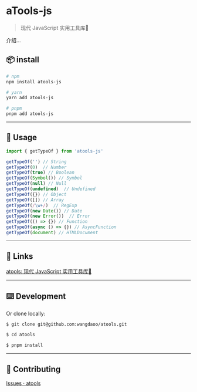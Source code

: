 # aTools-js

> 现代 JavaScript 实用工具库🔧

介绍...

## 📦 install

```bash
# npm
npm install atools-js

# yarn
yarn add atools-js

# pnpm
pnpm add atools-js
```

-----

## 🔨 Usage

```js
import { getTypeOf } from 'atools-js'

getTypeOf('') // String
getTypeOf(0)  // Number
getTypeOf(true) // Boolean
getTypeOf(Symbol()) // Symbol
getTypeOf(null) // Null
getTypeOf(undefined)  // Undefined
getTypeOf({}) // Object
getTypeOf([]) // Array
getTypeOf(/\w+/)  // RegExp
getTypeOf(new Date()) // Date
getTypeOf(new Error())  // Error
getTypeOf(() => {}) // Function
getTypeOf(async () => {}) // AsyncFunction
getTypeOf(document) // HTMLDocument
```

-----

## 🔗 Links

[atools: 现代 JavaScript 实用工具库🔧](https://github.com/wangdaoo/atools)

-----

## ⌨️ Development

Or clone locally:

```bash
$ git clone git@github.com:wangdaoo/atools.git

$ cd atools

$ pnpm install
```

-----

## 🤝 Contributing

[Issues · atools](https://github.com/wangdaoo/atools/issues)
